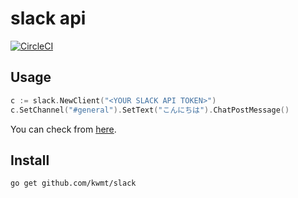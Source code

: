 # slack api
[![CircleCI](https://circleci.com/gh/kwmt/slack.svg?style=svg&circle-token=1cca846f826acd4dcca75661aec5af4a2cbd1702)](https://circleci.com/gh/kwmt/slack)

Usage
-----

```go
c := slack.NewClient("<YOUR SLACK API TOKEN>")
c.SetChannel("#general").SetText("こんにちは").ChatPostMessage()
```

You can check <YOUR SLACK API TOKEN> from [here](https://api.slack.com/docs/oauth-test-tokens).

Install
-------

```
go get github.com/kwmt/slack
```
